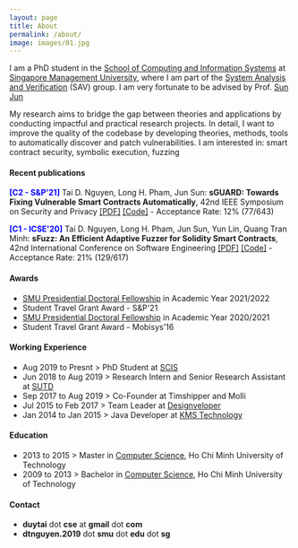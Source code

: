 ```yaml
---
layout: page
title: About
permalink: /about/
image: images/01.jpg
---
```


I am a PhD student in the [School of Computing and Information Systems](https://scis.smu.edu.sg/) at [Singapore Management University](https://smu.edu.sg/), where I am part of the [System Analysis and Verification](https://sav-smu.github.io/) (SAV) group. I am very fortunate to be advised by Prof. [Sun Jun](http://sunjun.site/)

My research aims to bridge the gap between theories and applications by conducting impactful and practical research projects. In detail, I want to improve the quality of the codebase by developing theories, methods, tools to automatically discover and patch vulnerabilities. I am interested in: smart contract security, symbolic execution, fuzzing

#### Recent publications

<b style="color: blue">[C2 - S&P'21]</b> Tai D. Nguyen, Long H. Pham, Jun Sun: **sGUARD: Towards Fixing Vulnerable Smart Contracts Automatically**, 42nd IEEE Symposium on Security and Privacy [[PDF]](https://arxiv.org/pdf/2101.01917.pdf) [[Code]](https://github.com/duytai/sGuard) - Acceptance Rate: 12% (77/643)

<b style="color: blue">[C1 - ICSE'20]</b> Tai D. Nguyen, Long H. Pham, Jun Sun, Yun Lin, Quang Tran Minh: **sFuzz: An Efficient Adaptive Fuzzer for Solidity Smart Contracts**, 42nd International Conference on Software Engineering [[PDF]](https://arxiv.org/pdf/2004.08563.pdf) [[Code]](https://github.com/duytai/sFuzz) - Acceptance Rate: 21% (129/617)

#### Awards

- [SMU Presidential Doctoral Fellowship](https://graduatestudies.smu.edu.sg/phd/singapore-management-university-smu-presidential-doctoral-fellowships) in Academic Year 2021/2022
- Student Travel Grant Award - S&P'21
- [SMU Presidential Doctoral Fellowship](https://graduatestudies.smu.edu.sg/phd/singapore-management-university-smu-presidential-doctoral-fellowships) in Academic Year 2020/2021
- Student Travel Grant Award - Mobisys'16

#### Working Experience

- Aug 2019 to Presnt > PhD Student at [SCIS](https://scis.smu.edu.sg/)
- Jun 2018 to Aug 2019 > Research Intern and Senior Research Assistant at [SUTD](https://www.sutd.edu.sg/)
- Sep 2017 to Aug 2019 > Co-Founder at Timshipper and Molli
- Jul 2015 to Feb 2017 > Team Leader at [Designveloper](https://www.designveloper.com)
- Jan 2014 to Jan 2015 > Java Developer at [KMS Technology](https://www.kms-technology.com/)

#### Education

- 2013 to 2015 > Master in [Computer Science](https://cse.hcmut.edu.vn/), Ho Chi Minh University of Technology
- 2009 to 2013 > Bachelor in [Computer Science](https://cse.hcmut.edu.vn/), Ho Chi Minh University of Technology


#### Contact

- **duytai** dot **cse** at **gmail** dot **com**
- **dtnguyen.2019** dot **smu** dot **edu** dot **sg**
